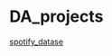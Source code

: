 # DA_projects

[spotify_datase](https://github.com/justasimplesound/DA_projects/tree/main/spotify_dataset)
